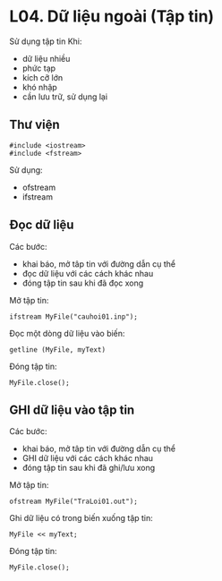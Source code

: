 
# L04. Dữ liệu ngoài (Tập tin)

Sử dụng tập tin Khi:  
- dữ liệu nhiều
- phức tạp
- kích cỡ lớn
- khó nhập
- cần lưu trữ, sử dụng lại

## Thư viện 
```
#include <iostream>
#include <fstream>
```

Sử dụng:  
- ofstream
- ifstream 

## Đọc dữ liệu

Các bước:
- khai báo, mở tâp tin với đường dẫn cụ thể
- đọc dữ liệu với các cách khác nhau
- đóng tập tin sau khi đã đọc xong

Mở tập tin:  
```
ifstream MyFile("cauhoi01.inp");
```

Đọc một dòng dữ liệu vào biến:  
```
getline (MyFile, myText)
```

Đóng tập tin:  
```
MyFile.close();
```

## GHI dữ liệu vào tập tin

Các bước:
- khai báo, mở tâp tin với đường dẫn cụ thể
- GHI dữ liệu với các cách khác nhau
- đóng tập tin sau khi đã ghi/lưu xong

Mở tập tin:  
```
ofstream MyFile("TraLoi01.out");
```

Ghi dữ liệu có trong biến xuống tập tin:  
```
MyFile << myText;
```

Đóng tập tin:  
```
MyFile.close();
```
